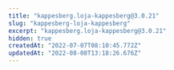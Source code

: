 ```yaml
---
title: "kappesberg.loja-kappesberg@3.0.21"
slug: "kappesberg-loja-kappesberg"
excerpt: "kappesberg.loja-kappesberg@3.0.21"
hidden: true
createdAt: "2022-07-07T08:10:45.772Z"
updatedAt: "2022-08-08T13:18:26.676Z"
---
```

